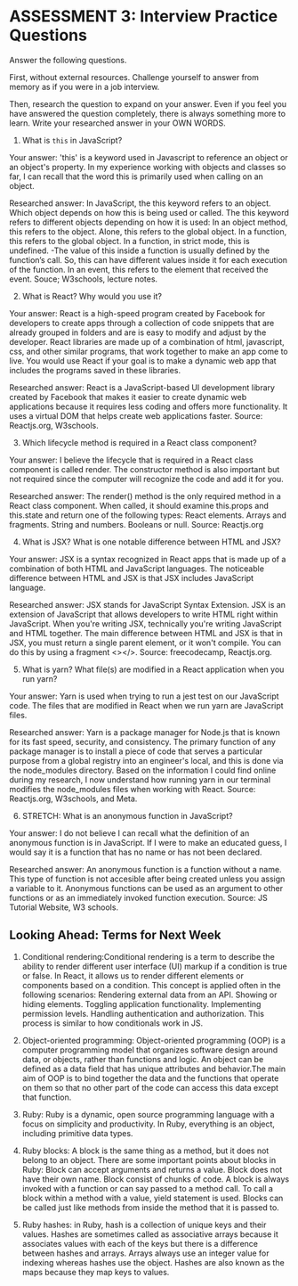 # ASSESSMENT 3: Interview Practice Questions

Answer the following questions.

First, without external resources. Challenge yourself to answer from memory as if you were in a job interview.

Then, research the question to expand on your answer. Even if you feel you have answered the question completely, there is always something more to learn. Write your researched answer in your OWN WORDS.


1. What is `this` in JavaScript?

  Your answer: 'this' is a keyword used in Javascript to reference an object or an object's property. In my experience working with objects and classes so far, I can recall that the word this is primarily used when calling on an object.  

  Researched answer: In JavaScript, the this keyword refers to an object. Which object depends on how this is being used or called.
  The this keyword refers to different objects depending on how it is used:
  In an object method, this refers to the object.
  Alone, this refers to the global object.
  In a function, this refers to the global object.
  In a function, in strict mode, this is undefined.
    -The value of this inside a function is usually defined by the function’s call. So, this can have different values inside it for each execution of the function.
  In an event, this refers to the element that received the event.
  Souce; W3schools, lecture notes.
  


2. What is React? Why would you use it?

  Your answer: React is a high-speed program created by Facebook for developers to create apps through a collection of code snippets that are already grouped in folders and are is easy to modify and adjust by the developer. React libraries are made up of a combination of html, javascript, css, and other similar programs, that work together to make an app come to live. You would use React if your goal is to make a dynamic web app that includes the programs saved in these libraries.  

  Researched answer: React is a JavaScript-based UI development library created by Facebook that makes it easier to create dynamic web applications because it requires less coding and offers more functionality. It uses a virtual DOM that helps create web applications faster. 
  Source: Reactjs.org, W3schools. 


3. Which lifecycle method is required in a React class component?

  Your answer: I believe the lifecycle that is required in a React class component is called render. The constructor method is also important but not required since the computer will recognize the code and add it for you. 

  Researched answer: The render() method is the only required method in a React class component. When called, it should examine this.props and this.state and return one of the following types:
  React elements. 
  Arrays and fragments. 
  String and numbers. 
  Booleans or null. 
  Source: Reactjs.org



4. What is JSX? What is one notable difference between HTML and JSX?

  Your answer: JSX is a syntax recognized in React apps that is made up of a combination of both HTML and JavaScript languages. The noticeable difference between HTML and JSX is that JSX includes JavaScript language. 

  Researched answer: JSX stands for JavaScript Syntax Extension. 
  JSX is an extension of JavaScript that allows developers to write HTML right within JavaScript. When you're writing JSX, technically you're writing JavaScript and HTML together. The main difference between HTML and JSX is that in JSX, you must return a single parent element, or it won't compile. You can do this by using a fragment <></>. 
  Source: freecodecamp, Reactjs.org. 


5. What is yarn? What file(s) are modified in a React application when you run yarn?

  Your answer: Yarn is used when trying to run a jest test on our JavaScript code. The files that are modified in React when we run yarn are JavaScript files. 

  Researched answer: Yarn is a package manager for Node.js that is known for its fast speed, security, and consistency. The primary function of any package manager is to install a piece of code that serves a particular purpose from a global registry into an engineer's local, and this is done via the node_modules directory. Based on the information I could find online during my research, I now understand how running yarn in our terminal modifies the node_modules files when working with React. 
  Source: Reactjs.org, W3schools, and Meta. 


6. STRETCH: What is an anonymous function in JavaScript?

  Your answer: I do not believe I can recall what the definition of an anonymous function is in JavaScript. If I were to make an educated guess, I would say it is a function that has no name or has not been declared. 

  Researched answer: An anonymous function is a function without a name. This type of function is not accesible after being created unless you assign a variable to it. Anonymous functions can be used as an argument to other functions or as an immediately invoked function execution. 
  Source: JS Tutorial Website, W3 schools. 


## Looking Ahead: Terms for Next Week

1. Conditional rendering:Conditional rendering is a term to describe the ability to render different user interface (UI) markup if a condition is true or false. In React, it allows us to render different elements or components based on a condition. This concept is applied often in the following scenarios:
Rendering external data from an API.
Showing or hiding elements.
Toggling application functionality.
Implementing permission levels.
Handling authentication and authorization.
This process is similar to how conditionals work in JS. 

2. Object-oriented programming: Object-oriented programming (OOP) is a computer programming model that organizes software design around data, or objects, rather than functions and logic. An object can be defined as a data field that has unique attributes and behavior.The main aim of OOP is to bind together the data and the functions that operate on them so that no other part of the code can access this data except that function. 

3. Ruby: Ruby is a dynamic, open source programming language with a focus on simplicity and productivity. In Ruby, everything is an object, including primitive data types.

4. Ruby blocks: A block is the same thing as a method, but it does not belong to an object. There are some important points about blocks in Ruby:
Block can accept arguments and returns a value.
Block does not have their own name.
Block consist of chunks of code.
A block is always invoked with a function or can say passed to a method call.
To call a block within a method with a value, yield statement is used.
Blocks can be called just like methods from inside the method that it is passed to.


5. Ruby hashes: in Ruby, hash is a collection of unique keys and their values. Hashes are sometimes called as associative arrays because it associates values with each of the keys but there is a difference between hashes and arrays. Arrays always use an integer value for indexing whereas hashes use the object. Hashes are also known as the maps because they map keys to values.
